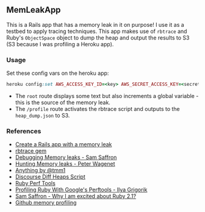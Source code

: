 ## MemLeakApp

This is a Rails app that has a memory leak in it on purpose! I use it as a testbed to apply tracing techniques. This app makes use of
`rbtrace` and Ruby's `ObjectSpace` object to dump the heap and output the results to S3 (S3 because I was profiling a Heroku app).

### Usage

Set these config vars on the heroku app:

```Ruby
heroku config:set AWS_ACCESS_KEY_ID=<key> AWS_SECRET_ACCESS_KEY=<secret> AWS_REGION=<region> AWS_BUCKET=nitb-staging
```

* The `root` route displays some text but also increments a global variable - this is the source of the memory leak.
* The `/profile` route activates the rbtrace script and outputs to the `heap_dump.json` to S3.

### References

* [Create a Rails app with a memory leak](https://blog.newrelic.com/2013/03/07/new-relics-instances-tab/)
* [rbtrace gem](https://github.com/tmm1/rbtrace)
* [Debugging Memory leaks - Sam Saffron](http://samsaffron.com/archive/2015/03/31/debugging-memory-leaks-in-ruby)
* [Hunting Memory leaks - Peter Wagenet](http://blog.skylight.io/hunting-for-leaks-in-ruby/)
* [Anything by @tmm1](http://tmm1.net)
* [Discourse Diff Heaps Script](https://github.com/heroku/discussion/blob/master/script/diff_heaps.rb)
* [Ruby Perf Tools](https://github.com/tmm1/perftools.rb)
* [Profiling Ruby With Google's Perftools - Ilya Grigorik](https://www.igvita.com/2009/06/13/profiling-ruby-with-googles-perftools/)
* [Sam Saffron - Why I am excited about Ruby 2.1?](https://vimeo.com/89491942)
* [Github memory profiling](https://github.com/blog/1489-hey-judy-don-t-make-it-bad)
